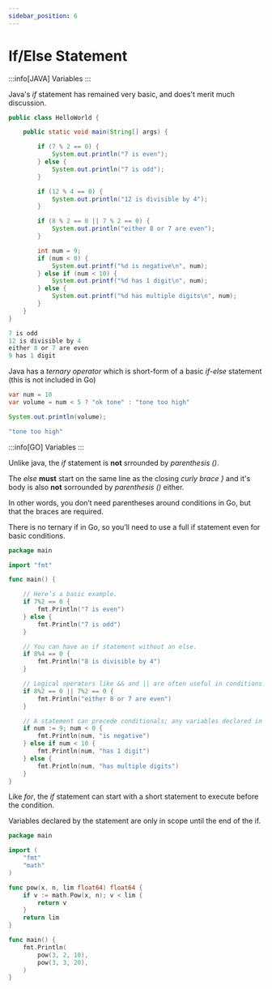 ```yaml
---
sidebar_position: 6
---
```


# If/Else Statement

:::info[JAVA]
Variables
:::

Java's _if_ statement has remained very basic, and does't merit much discussion.

```java
public class HelloWorld {

    public static void main(String[] args) {

        if (7 % 2 == 0) {
            System.out.println("7 is even");
        } else {
            System.out.println("7 is odd");
        }

        if (12 % 4 == 0) {
            System.out.println("12 is divisible by 4");
        }

        if (8 % 2 == 0 || 7 % 2 == 0) {
            System.out.println("either 8 or 7 are even");
        }

        int num = 9;
        if (num < 0) {
            System.out.printf("%d is negative\n", num);
        } else if (num < 10) {
            System.out.printf("%d has 1 digit\n", num);
        } else {
            System.out.printf("%d has multiple digits\n", num);
        }
    }
}

7 is odd
12 is divisible by 4
either 8 or 7 are even
9 has 1 digit

```

Java has a _ternary operator_ which is short-form of a basic _if-else_ statement (this is not included in Go)

```java
var num = 10
var volume = num < 5 ? "ok tone" : "tone too high"

System.out.println(volume);

"tone too high"
```

:::info[GO]
Variables
:::

Unlike java, the _if_ statement is **not** srrounded by _parenthesis ()_. 

The _else_ **must** start on the same line as the closing _curly brace }_ and it's body is also **not** sorrounded by _parenthesis ()_ either.

In other words, you don’t need parentheses around conditions in Go, but that the braces are required.

There is no ternary if in Go, so you’ll need to use a full if statement even for basic conditions.

```go
package main

import "fmt"

func main() {

    // Here’s a basic example.
    if 7%2 == 0 {
        fmt.Println("7 is even")
    } else {
        fmt.Println("7 is odd")
    }

    // You can have an if statement without an else.
    if 8%4 == 0 {
        fmt.Println("8 is divisible by 4")
    }

    // Logical operators like && and || are often useful in conditions.
    if 8%2 == 0 || 7%2 == 0 {
        fmt.Println("either 8 or 7 are even")
    }

    // A statement can precede conditionals; any variables declared in this statement are available in the current and all subsequent branches.
    if num := 9; num < 0 {
        fmt.Println(num, "is negative")
    } else if num < 10 {
        fmt.Println(num, "has 1 digit")
    } else {
        fmt.Println(num, "has multiple digits")
    }
}
```

Like _for_, the _if_ statement can start with a short statement to execute before the condition.

Variables declared by the statement are only in scope until the end of the if. 

```go
package main

import (
	"fmt"
	"math"
)

func pow(x, n, lim float64) float64 {
	if v := math.Pow(x, n); v < lim {
		return v
	}
	return lim
}

func main() {
	fmt.Println(
		pow(3, 2, 10),
		pow(3, 3, 20),
	)
}

```
